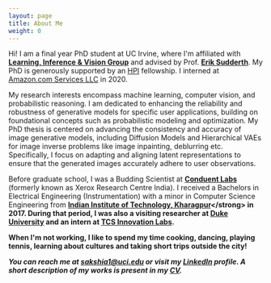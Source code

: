 ```yaml
---
layout: page
title: About Me
weight: 0
---
```


Hi! I am a final year PhD student at UC Irvine, where I'm affiliated with <strong> [Learning, Inference & Vision Group](https://ics.uci.edu/~sudderth/group/)</strong> and advised by Prof. <strong> [Erik Sudderth](https://ics.uci.edu/~sudderth/)</strong>. My PhD is generously supported by an [HPI](https://www.ics.uci.edu/hpi/) fellowship. I interned at [Amazon.com Services LLC](https://www.amazon.com/) in 2020. 

My research interests encompass machine learning, computer vision, and probabilistic reasoning. I am dedicated to enhancing the reliability and robustness of generative models for specific user applications, building on foundational concepts such as probabilistic modeling and optimization. My PhD thesis is centered on advancing the consistency and accuracy of image generative models, including Diffusion Models and Hierarchical VAEs for image inverse problems like image inpainting, deblurring etc. Specifically, I focus on adapting and aligning latent representations to ensure that the generated images accurately adhere to user observations.

Before graduate school, I was a Budding Scientist at <strong>[Conduent Labs](https://www.conduent.com/innovation/)</strong> (formerly known as Xerox Research Centre India). I received a Bachelors in Electrical Engineering (Instrumentation) with a minor in Computer Science Engineering from <strong> [Indian Institute of Technology, Kharagpur]([http://www.iitkgp.ac.in/](http://www.ee.iitkgp.ac.in/))</strong> in 2017. During that period, I was also a visiting researcher at <strong>[Duke University](https://hal.pratt.duke.edu/)</strong> and an intern at <strong>[TCS Innovation Labs](https://www.tcs.com/research-and-innovation)</strong>.

When I'm not working, I like to spend my time cooking, dancing, playing tennis, learning about cultures and taking short trips outside the city!

<i>You can reach me at <strong>sakshia1@uci.edu</strong> or visit my [LinkedIn](https://www.linkedin.com/in/sakshi-agarwal-6a8b6186) profile. A short description of my works is present in my [CV](CV.pdf). </i> 


<font size="4">
  </font>
